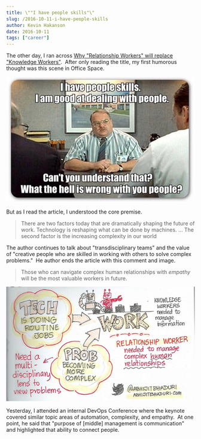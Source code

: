 ```yaml
---
title: \""I have people skills"\"
slug: /2016-10-11-i-have-people-skills
author: Kevin Hakanson
date: 2016-10-11
tags: ["career"]
---
```

The other day, I ran across [Why "Relationship Workers" will replace "Knowledge Workers"](https://www.linkedin.com/pulse/why-relationship-workers-replace-knowledge-abhijit-bhaduri).  After only reading the title, my first humorous thought was this scene in Office Space.

![](images/pastedImage_13.png)

But as I read the article, I understood the core premise. 

> There are two factors today that are dramatically shaping the future of work. Technology is reshaping what can be done by machines. ... The second factor is the increasing complexity in our world

The author continues to talk about "transdisciplinary teams" and the value of "creative people who are skilled in working with others to solve complex problems."  He author ends the article with this comment and image.

> Those who can navigate complex human relationships with _empathy_ will be the most valuable workers in future.

![](images/pastedImage_5.png)

Yesterday, I attended an internal DevOps Conference where the keynote covered similar topic areas of automation, complexity, and empathy.  At one point, he said that "purpose of \[middle\] management is communication" and highlighted that ability to connect people.